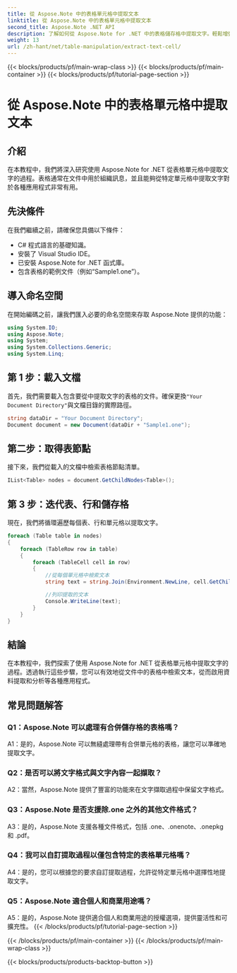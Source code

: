 ```yaml
---
title: 從 Aspose.Note 中的表格單元格中提取文本
linktitle: 從 Aspose.Note 中的表格單元格中提取文本
second_title: Aspose.Note .NET API
description: 了解如何從 Aspose.Note for .NET 中的表格儲存格中提取文字。輕鬆增強您的文件處理能力。
weight: 13
url: /zh-hant/net/table-manipulation/extract-text-cell/
---
```


{{< blocks/products/pf/main-wrap-class >}}
{{< blocks/products/pf/main-container >}}
{{< blocks/products/pf/tutorial-page-section >}}

# 從 Aspose.Note 中的表格單元格中提取文本

## 介紹

在本教程中，我們將深入研究使用 Aspose.Note for .NET 從表格單元格中提取文字的過程。表格通常在文件中用於組織訊息，並且能夠從特定單元格中提取文字對於各種應用程式非常有用。

## 先決條件

在我們繼續之前，請確保您具備以下條件：

- C# 程式語言的基礎知識。
- 安裝了 Visual Studio IDE。
- 已安裝 Aspose.Note for .NET 函式庫。
- 包含表格的範例文件（例如“Sample1.one”）。

## 導入命名空間

在開始編碼之前，讓我們匯入必要的命名空間來存取 Aspose.Note 提供的功能：

```csharp
using System.IO;
using Aspose.Note;
using System;
using System.Collections.Generic;
using System.Linq;
```

## 第 1 步：載入文檔

首先，我們需要載入包含要從中提取文字的表格的文件。確保更換`"Your Document Directory"`與文檔目錄的實際路徑。

```csharp
string dataDir = "Your Document Directory";
Document document = new Document(dataDir + "Sample1.one");
```

## 第二步：取得表節點

接下來，我們從載入的文檔中檢索表格節點清單。

```csharp
IList<Table> nodes = document.GetChildNodes<Table>();
```

## 第 3 步：迭代表、行和儲存格

現在，我們將循環遍歷每個表、行和單元格以提取文字。

```csharp
foreach (Table table in nodes)
{
    foreach (TableRow row in table)
    {
        foreach (TableCell cell in row)
        {
            //從每個單元格中檢索文本
            string text = string.Join(Environment.NewLine, cell.GetChildNodes<RichText>().Select(e => e.Text)) + Environment.NewLine;

            //列印提取的文本
            Console.WriteLine(text);
        }
    }
}
```

## 結論

在本教程中，我們探索了使用 Aspose.Note for .NET 從表格單元格中提取文字的過程。透過執行這些步驟，您可以有效地從文件中的表格中檢索文本，從而啟用資料提取和分析等各種應用程式。

## 常見問題解答

### Q1：Aspose.Note 可以處理有合併儲存格的表格嗎？

A1：是的，Aspose.Note 可以無縫處理帶有合併單元格的表格，讓您可以準確地提取文字。

### Q2：是否可以將文字格式與文字內容一起擷取？

A2：當然，Aspose.Note 提供了豐富的功能來在文字擷取過程中保留文字格式。

### Q3：Aspose.Note 是否支援除.one 之外的其他文件格式？

A3：是的，Aspose.Note 支援各種文件格式，包括 .one、.onenote、.onepkg 和 .pdf。

### Q4：我可以自訂提取過程以僅包含特定的表格單元格嗎？

A4：是的，您可以根據您的要求自訂提取過程，允許從特定單元格中選擇性地提取文字。

### Q5：Aspose.Note 適合個人和商業用途嗎？

A5：是的，Aspose.Note 提供適合個人和商業用途的授權選項，提供靈活性和可擴充性。
{{< /blocks/products/pf/tutorial-page-section >}}

{{< /blocks/products/pf/main-container >}}
{{< /blocks/products/pf/main-wrap-class >}}

{{< blocks/products/products-backtop-button >}}
